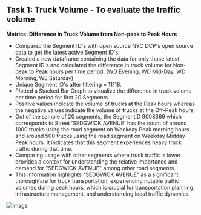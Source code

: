 ## Task 1: Truck Volume - To evaluate the traffic volume

**Metrics: Difference in Truck Volume from Non-peak to Peak Hours**
- Compared the Segment ID's with open source NYC DCP's open source data to get the latest active Segment ID's.
- Created a new dataframe containing the data for only those latest Segment ID's and calculated the difference in truck volume for Non-peak to Peak hours per time period. (WD Evening, WD Mid-Day, WD Morning, WE Saturday)
- Unique Segment ID's after filtering = 11118.
- Plotted a Stacked Bar Graph to visualize the difference in truck volume per time period for first 20 Segments.
- Positive values indicate the volume of trucks at the Peak hours whereas the negative values indicate the volume of trucks at the Off-Peak hours.
- Out of the sample of 20 segments, the SegmentID 9008369 which corresponds to Street 'SEDGWICK AVENUE' has the count of around 1000 trucks using the road segment on Weekday Peak morning hours and around 500 trucks using the road segment on Weekday Midday Peak hours. It indicates that this segment experiences heavy truck traffic during that time.
- Comparing usage with other segments where truck traffic is lower provides a context for understanding the relative importance and demand for "SEDGWICK AVENUE" among other road segments.
- This information highlights "SEDGWICK AVENUE" as a significant thoroughfare for truck transportation, experiencing notable traffic volumes during peak hours, which is crucial for transportation planning, infrastructure management, and understanding local traffic dynamics.

![image](https://github.com/shradha125/TBD-Center-Freight-Data-Research-Project/assets/69496783/620c7861-d60a-44d9-9a60-2cbd5a6ef121)


